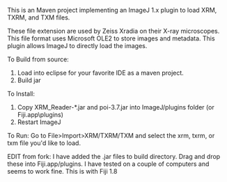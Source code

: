This is an Maven project implementing an ImageJ 1.x plugin to load XRM, TXRM, and TXM files.

These file extension are used by Zeiss Xradia on their X-ray microscopes.  This file format
uses Microsoft OLE2 to store images and metadata.  This plugin allows ImageJ to directly load
the images.

To Build from source:
1) Load into eclipse for your favorite IDE as a maven project.
2) Build jar

To Install:
1) Copy XRM_Reader-*.jar and poi-3.7.jar into ImageJ/plugins folder (or Fiji.app\plugins)
2) Restart ImageJ

To Run:
Go to File>Import>XRM/TXRM/TXM and select the xrm, txrm, or txm file you'd like to load.

EDIT from fork:
I have added the .jar files to build directory. Drag and drop these into Fiji.app/plugins. I have tested on a couple of computers and seems to work fine. This is with Fiji 1.8
